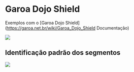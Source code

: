 Garoa Dojo Shield
=================

Exemplos com o [Garoa Dojo Shield](https://garoa.net.br/wiki/Garoa_Dojo_Shield Documentação)

<img src="https://github.com/garoa/dojo-shield/blob/master/img/dojo-shield-2lados.jpg">

Identificação padrão dos segmentos
----------------------------------

<img src="https://raw.githubusercontent.com/garoa/dojo-shield/master/img/dojo-shield-segmentos.png">
